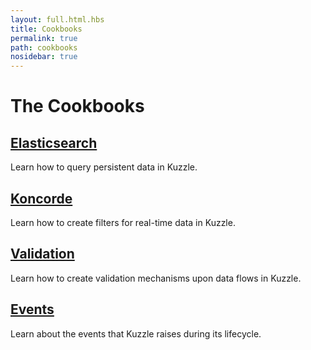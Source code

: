 ```yaml
---
layout: full.html.hbs
title: Cookbooks
permalink: true
path: cookbooks
nosidebar: true
---
```


# The Cookbooks

## [Elasticsearch](/elasticsearch-cookbook/installation/)
Learn how to query persistent data in Kuzzle.

## [Koncorde](/kuzzle-dsl/essential/koncorde/)
Learn how to create filters for real-time data in Kuzzle.

## [Validation](/validation-reference/schema/)
Learn how to create validation mechanisms upon data flows in Kuzzle.

## [Events](/kuzzle-events/plugin-events/)
Learn about the events that Kuzzle raises during its lifecycle.
